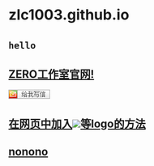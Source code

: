# zlc1003.github.io

## `hello`

## [ZERO工作室官网!](/zero/)
<a target="_blank" href="649536862@qq.com"><img src="qqmail.png"/></a>
<head>
<style type="text/css">
   @import url("logo.css");
</style>
</head>

## [在网页中加入<img xmlns:html="http://www.w3.org/1999/xhtml" src="https://zlc1003.github.io/apple.svg" data-l10n-name="a" class="a">等logo的方法](/zero/b/html/logo.html)

## [nonono](a.html)

